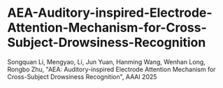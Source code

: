 # AEA-Auditory-inspired-Electrode-Attention-Mechanism-for-Cross-Subject-Drowsiness-Recognition
Songquan Li, Mengyao, Li, Jun Yuan, Hanming Wang, Wenhan Long, Rongbo Zhu, "AEA: Auditory-inspired Electrode Attention Mechanism for Cross-Subject Drowsiness Recognition", AAAI 2025
